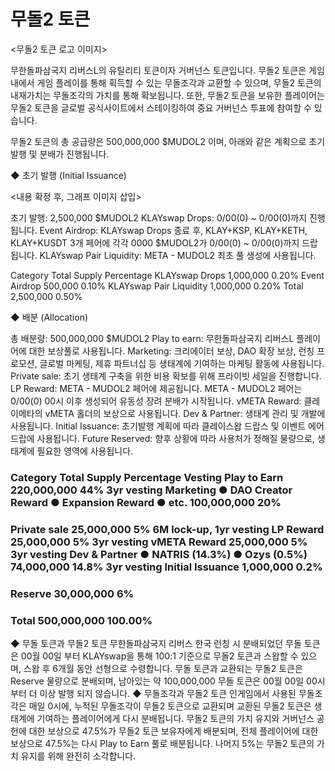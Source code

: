 # 무돌2 토큰

<무돌2 토큰 로고 이미지>

무한돌파삼국지 리버스L의 유틸리티 토큰이자 거버넌스 토큰입니다. 무돌2 토큰은 게임 내에서 게임 플레이를 통해 획득할 수 있는 무돌조각과 교환할 수 있으며, 무돌2 토큰의 내재가치는 무돌조각의 가치를 통해 확보됩니다. 또한, 무돌2 토큰을 보유한 플레이어는 무돌2 토큰을 글로벌 공식사이트에서 스테이킹하여 중요 거버넌스 투표에 참여할 수 있습니다.

무돌2 토큰의 총 공급량은 500,000,000 $MUDOL2 이며, 아래와 같은 계획으로 초기 발행 및 분배가 진행됩니다.

◆ 초기 발행 (Initial Issuance)

<내용 확정 후, 그래프 이미지 삽입>

초기 발행: 2,500,000 $MUDOL2 KLAYswap Drops: 0/00(0) \~ 0/00(0)까지 진행됩니다. Event Airdrop: KLAYswap Drops 종료 후, KLAY+KSP, KLAY+KETH, KLAY+KUSDT 3개 페어에 각각 0000 $MUDOL2가 0/00(0) \~ 0/00(0)까지 드랍됩니다. KLAYswap Pair Liquidity: META - MUDOL2 최초 풀 생성에 사용됩니다.

Category Total Supply Percentage KLAYswap Drops 1,000,000 0.20% Event Airdrop 500,000 0.10% KLAYswap Pair Liquidity 1,000,000 0.20% Total 2,500,000 0.50%

◆ 배분 (Allocation)

총 배분량: 500,000,000 $MUDOL2 Play to earn: 무한돌파삼국지 리버스L 플레이어에 대한 보상풀로 사용됩니다. Marketing: 크리에이터 보상, DAO 확장 보상, 런칭 프로모션, 글로벌 마케팅, 제휴 파트너십 등 생태계에 기여하는 마케팅 활동에 사용됩니다. Private sale: 초기 생태계 구축을 위한 비용 확보를 위해 프라이빗 세일을 진행합니다. LP Reward: META - MUDOL2 페어에 제공됩니다. META - MUDOL2 페어는 0/00(0) 00시 이후 생성되어 유동성 장려 분배가 시작됩니다. vMETA Reward: 클레이메타의 vMETA 홀더의 보상으로 사용됩니다. Dev & Partner: 생태계 관리 및 개발에 사용됩니다. Initial Issuance: 초기발행 계획에 따라 클레이스왑 드랍스 및 이벤트 에어드랍에 사용됩니다. Future Reserved: 향후 상황에 따라 사용처가 정해질 물량으로, 생태계에 필요한 영역에 사용됩니다.

### Category Total Supply Percentage Vesting Play to Earn 220,000,000 44% 3yr vesting Marketing ● DAO Creator Reward ● Expansion Reward ● etc. 100,000,000 20%

### Private sale 25,000,000 5% 6M lock-up, 1yr vesting LP Reward 25,000,000 5% 3yr vesting vMETA Reward 25,000,000 5% 3yr vesting Dev & Partner ● NATRIS (14.3%) ● Ozys (0.5%) 74,000,000 14.8% 3yr vesting Initial Issuance 1,000,000 0.2%

### Reserve 30,000,000 6%

### Total 500,000,000 100.00%

◆ 무돌 토큰과 무돌2 토큰 무한돌파삼국지 리버스 한국 런칭 시 분배되었던 무돌 토큰은 00월 00일 부터 KLAYswap을 통해 100:1 기준으로 무돌2 토큰과 스왑할 수 있으며, 스왑 후 6개월 동안 선형으로 수령합니다. 무돌 토큰과 교환되는 무돌2 토큰은 Reserve 물량으로 분배되며, 남아있는 약 100,000,000 무돌 토큰은 00월 00일 00시 부터 더 이상 발행 되지 않습니다. ◆ 무돌조각과 무돌2 토큰 인게임에서 사용된 무돌조각은 매일 0시에, 누적된 무돌조각이 무돌2 토큰으로 교환되며 교환된 무돌2 토큰은 생태계에 기여하는 플레이어에게 다시 분배됩니다. 무돌2 토큰의 가치 유지와 거버넌스 공헌에 대한 보상으로 47.5%가 무돌2 토큰 보유자에게 배분되며, 전체 플레이어에 대한 보상으로 47.5%는 다시 Play to Earn 풀로 배분됩니다. 나머지 5%는 무돌2 토큰의 가치 유지를 위해 완전히 소각합니다.
